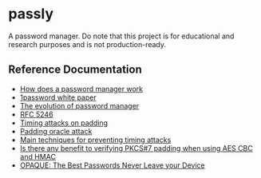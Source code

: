 # passly
A password manager.
Do note that this project is for educational and research purposes and is not production-ready.

## Reference Documentation
* [How does a password manager work](https://blog.bytebytego.com/p/ep75-how-does-a-password-manager)
* [1password white paper](https://1passwordstatic.com/files/security/1password-white-paper.pdf)
* [The evolution of password manager](https://www.bluespace.tech/blog/evolution-of-password-manager/index.html)
* [RFC 5246](https://datatracker.ietf.org/doc/html/rfc5246#section-6.2.3.2)
* [Timing attacks on padding](https://en.wikipedia.org/wiki/Transport_Layer_Security#Timing_attacks_on_padding)
* [Padding oracle attack](https://en.wikipedia.org/wiki/Padding_oracle_attack)
* [Main techniques for preventing timing attacks](https://stackoverflow.com/questions/47743761/main-techniques-for-preventing-timing-attacks)
* [Is there any benefit to verifying PKCS#7 padding when using AES CBC and HMAC](https://crypto.stackexchange.com/questions/33444/is-there-any-benefit-to-verifying-pkcs7-padding-when-using-aes-cbc-and-hmac)
* [OPAQUE: The Best Passwords Never Leave your Device](https://blog.cloudflare.com/opaque-oblivious-passwords/)
